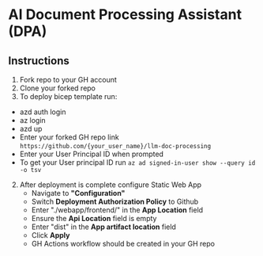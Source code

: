 # AI Document Processing Assistant (DPA)

## Instructions

1. Fork repo to your GH account
2. Clone your forked repo
3. To deploy bicep template run:
  - azd auth login
  - az login
  - azd up
  - Enter your forked GH repo link `https://github.com/{your_user_name}/llm-doc-processing`
  - Enter your User Principal ID when prompted
  - To get your User principal ID run `az ad signed-in-user show --query id -o tsv`

2. After deployment is complete configure Static Web App
   - Navigate to **"Configuration"**
   - Switch **Deployment Authorization Policy** to Github
   - Enter "./webapp/frontend/" in the **App Location** field
   - Ensure the **Api Location** field is empty
   - Enter "dist" in the **App artifact location** field
   - Click **Apply**
   - GH Actions workflow should be created in your GH repo
